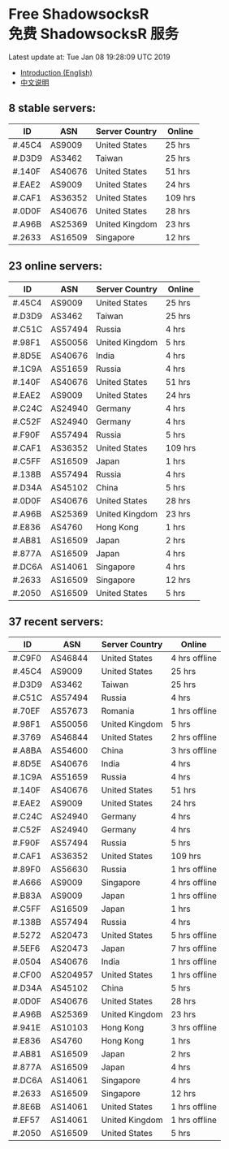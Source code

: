 # Free ShadowsocksR<br>免费 ShadowsocksR 服务

Latest update at: Tue Jan 08 19:28:09 UTC 2019

- [Introduction (English)](https://vision-network.readthedocs.io/en/latest/autossr/autossr.html)
- [中文说明](https://vision-network.readthedocs.io/zh_CN/latest/autossr/autossr.html)


## 8 stable servers:

| ID | ASN | Server Country | Online |
| ------ | ------ | ------ | ------ |
| #.45C4 | AS9009 | United States | 25 hrs |
| #.D3D9 | AS3462 | Taiwan | 25 hrs |
| #.140F | AS40676 | United States | 51 hrs |
| #.EAE2 | AS9009 | United States | 24 hrs |
| #.CAF1 | AS36352 | United States | 109 hrs |
| #.0D0F | AS40676 | United States | 28 hrs |
| #.A96B | AS25369 | United Kingdom | 23 hrs |
| #.2633 | AS16509 | Singapore | 12 hrs |

## 23 online servers:

| ID | ASN | Server Country | Online |
| ------ | ------ | ------ | ------ |
| #.45C4 | AS9009 | United States | 25 hrs |
| #.D3D9 | AS3462 | Taiwan | 25 hrs |
| #.C51C | AS57494 | Russia | 4 hrs |
| #.98F1 | AS50056 | United Kingdom | 5 hrs |
| #.8D5E | AS40676 | India | 4 hrs |
| #.1C9A | AS51659 | Russia | 4 hrs |
| #.140F | AS40676 | United States | 51 hrs |
| #.EAE2 | AS9009 | United States | 24 hrs |
| #.C24C | AS24940 | Germany | 4 hrs |
| #.C52F | AS24940 | Germany | 4 hrs |
| #.F90F | AS57494 | Russia | 5 hrs |
| #.CAF1 | AS36352 | United States | 109 hrs |
| #.C5FF | AS16509 | Japan | 1 hrs |
| #.138B | AS57494 | Russia | 4 hrs |
| #.D34A | AS45102 | China | 5 hrs |
| #.0D0F | AS40676 | United States | 28 hrs |
| #.A96B | AS25369 | United Kingdom | 23 hrs |
| #.E836 | AS4760 | Hong Kong | 1 hrs |
| #.AB81 | AS16509 | Japan | 2 hrs |
| #.877A | AS16509 | Japan | 4 hrs |
| #.DC6A | AS14061 | Singapore | 4 hrs |
| #.2633 | AS16509 | Singapore | 12 hrs |
| #.2050 | AS16509 | United States | 5 hrs |

## 37 recent servers:

| ID | ASN | Server Country | Online |
| ------ | ------ | ------ | ------ |
| #.C9F0 | AS46844 | United States | 4 hrs offline |
| #.45C4 | AS9009 | United States | 25 hrs |
| #.D3D9 | AS3462 | Taiwan | 25 hrs |
| #.C51C | AS57494 | Russia | 4 hrs |
| #.70EF | AS57673 | Romania | 1 hrs offline |
| #.98F1 | AS50056 | United Kingdom | 5 hrs |
| #.3769 | AS46844 | United States | 2 hrs offline |
| #.A8BA | AS54600 | China | 3 hrs offline |
| #.8D5E | AS40676 | India | 4 hrs |
| #.1C9A | AS51659 | Russia | 4 hrs |
| #.140F | AS40676 | United States | 51 hrs |
| #.EAE2 | AS9009 | United States | 24 hrs |
| #.C24C | AS24940 | Germany | 4 hrs |
| #.C52F | AS24940 | Germany | 4 hrs |
| #.F90F | AS57494 | Russia | 5 hrs |
| #.CAF1 | AS36352 | United States | 109 hrs |
| #.89F0 | AS56630 | Russia | 1 hrs offline |
| #.A666 | AS9009 | Singapore | 4 hrs offline |
| #.B83A | AS9009 | Japan | 1 hrs offline |
| #.C5FF | AS16509 | Japan | 1 hrs |
| #.138B | AS57494 | Russia | 4 hrs |
| #.5272 | AS20473 | United States | 5 hrs offline |
| #.5EF6 | AS20473 | Japan | 7 hrs offline |
| #.0504 | AS40676 | India | 1 hrs offline |
| #.CF00 | AS204957 | United States | 1 hrs offline |
| #.D34A | AS45102 | China | 5 hrs |
| #.0D0F | AS40676 | United States | 28 hrs |
| #.A96B | AS25369 | United Kingdom | 23 hrs |
| #.941E | AS10103 | Hong Kong | 3 hrs offline |
| #.E836 | AS4760 | Hong Kong | 1 hrs |
| #.AB81 | AS16509 | Japan | 2 hrs |
| #.877A | AS16509 | Japan | 4 hrs |
| #.DC6A | AS14061 | Singapore | 4 hrs |
| #.2633 | AS16509 | Singapore | 12 hrs |
| #.8E6B | AS14061 | United States | 1 hrs offline |
| #.EF57 | AS14061 | United Kingdom | 1 hrs offline |
| #.2050 | AS16509 | United States | 5 hrs |


